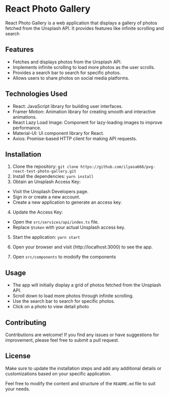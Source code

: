 # React Photo Gallery

React Photo Gallery is a web application that displays a gallery of photos fetched from the Unsplash API. It provides features like infinite scrolling and search

## Features

- Fetches and displays photos from the Unsplash API.
- Implements infinite scrolling to load more photos as the user scrolls.
- Provides a search bar to search for specific photos.
- Allows users to share photos on social media platforms.

## Technologies Used

- React: JavaScript library for building user interfaces.
- Framer Motion: Animation library for creating smooth and interactive animations.
- React Lazy Load Image: Component for lazy-loading images to improve performance.
- Material-UI: UI component library for React.
- Axios: Promise-based HTTP client for making API requests.

## Installation

1. Clone the repository:
   `git clone https://github.com/ilyasa666/pvg-react-test-photo-gallery.git`
2. Install the dependencies:
   `yarn install`
3. Obtain an Unsplash Access Key:

- Visit the Unsplash Developers page.
- Sign in or create a new account.
- Create a new application to generate an access key.

4. Update the Access Key:

- Open the `src/services/api/index.ts` file.
- Replace `$token` with your actual Unsplash access key.

5. Start the application:
   `yarn start`
6. Open your browser and visit (http://localhost:3000) to see the app.

7. Open `src/components` to modoify the components

## Usage

- The app will initially display a grid of photos fetched from the Unsplash API.
- Scroll down to load more photos through infinite scrolling.
- Use the search bar to search for specific photos.
- Click on a photo to view detail photo

## Contributing

Contributions are welcome! If you find any issues or have suggestions for improvement, please feel free to submit a pull request.

## License

Make sure to update the installation steps and add any additional details or customizations based on your specific application.

Feel free to modify the content and structure of the `README.md` file to suit your needs.
